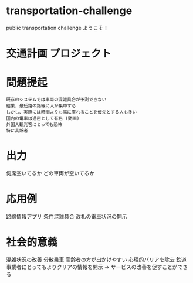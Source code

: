# transportation-challenge
public transportation challenge
ようこそ！

# 交通計画 プロジェクト

# 問題提起
	既存のシステムでは車両の混雑具合が予測できない
	結果、最短路の路線に人が集中する
	しかし、実際には時間よりも席に座れることを優先とする人も多い
	国内の電車は過密として有名 (動画)
	外国人観光客にとっても恐怖
 	特に高齢者

# 出力
 何席空いてるか
 どの車両が空いてるか

# 応用例
 路線情報アプリ 条件混雑具合
 改札の電車状況の開示
 
# 社会的意義
 混雑状況の改善
 分散乗車
 高齢者の方が出かけやすい
  心理的バリアを除去
 鉄道事業者にとってもよりクリアの情報を開示 -> サービスの改善を促すことができる
